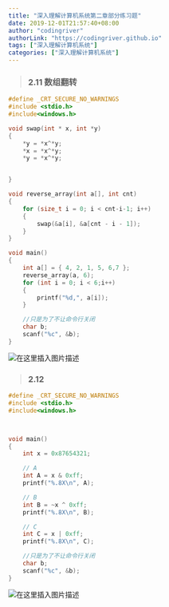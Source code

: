 ```yaml
---
title: "深入理解计算机系统第二章部分练习题"
date: 2019-12-01T21:57:40+08:00
author: "codingriver"
authorLink: "https://codingriver.github.io"
tags: ["深入理解计算机系统"]
categories: ["深入理解计算机系统"]
---
```


<!--more-->


>### 2.11 数组翻转

```c++
#define _CRT_SECURE_NO_WARNINGS
#include <stdio.h>
#include<windows.h>

void swap(int * x, int *y)
{
	*y = *x^*y;
	*x = *x^*y;
	*y = *x^*y;


}

void reverse_array(int a[], int cnt)
{
	for (size_t i = 0; i < cnt-i-1; i++)
	{
		swap(&a[i], &a[cnt - i - 1]);
	}
}

void main()
{
	int a[] = { 4, 2, 1, 5, 6,7 };
	reverse_array(a, 6);
	for (int i = 0; i < 6;i++)
	{
		printf("%d,", a[i]);
	}

	//只是为了不让命令行关闭
	char b;
	scanf("%c", &b);
}

```


  
  

![在这里插入图片描述](https://cdn.jsdelivr.net/gh/codingriver/cdn/20180926225601280.png)  


>### 2.12
```c++
#define _CRT_SECURE_NO_WARNINGS
#include <stdio.h>
#include<windows.h>



void main()
{
	int x = 0x87654321;

	// A
	int A = x & 0xff;
	printf("%.8X\n", A);

	// B
	int B = ~x ^ 0xff;
	printf("%.8X\n", B);

	// C
	int C = x | 0xff;
	printf("%.8X\n", C);

	//只是为了不让命令行关闭
	char b;
	scanf("%c", &b);
}
```
  
  

![在这里插入图片描述](https://cdn.jsdelivr.net/gh/codingriver/cdn/20180926230549410.png)  
